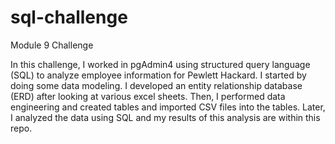 # sql-challenge
Module 9 Challenge

In this challenge, I worked in pgAdmin4 using structured query language (SQL) to analyze employee information for Pewlett Hackard. I started by doing some data modeling. I developed an entity relationship database (ERD) after looking at various excel sheets. Then, I performed data engineering and created tables and imported CSV files into the tables. Later, I analyzed the data using SQL and my results of this analysis are within this repo. 
